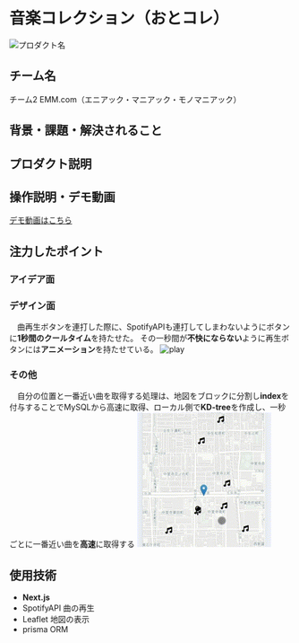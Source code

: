 # 音楽コレクション（おとコレ） 
<!-- プロダクト名に変更してください -->

![プロダクト名](https://kc3.me/cms/wp-content/uploads/2024/11/hack25-eyecatch.png)
<!-- プロダクト名・イメージ画像を差し変えてください -->


## チーム名
チーム2 EMM.com（エニアック・マニアック・モノマニアック）
<!-- チームIDとチーム名を入力してください -->


## 背景・課題・解決されること

<!-- テーマ「関西をいい感じに」に対して、考案するプロダクトがどういった(Why)背景から思いついたのか、どのよう(What)な課題があり、どのよう(How)に解決するのかを入力してください -->


## プロダクト説明

<!-- 開発したプロダクトの説明を入力してください -->


## 操作説明・デモ動画
[デモ動画はこちら](https://www.youtube.com/watch?v=fbzGp0XJGq8)
<!-- 開発したプロダクトの操作説明について入力してください。また、操作説明デモ動画があれば、埋め込みやリンクを記載してください -->


## 注力したポイント

<!-- 開発したプロダクトの中で、特に注力して作成した箇所・ポイントについて入力してください -->
### アイデア面

### デザイン面
　曲再生ボタンを連打した際に、SpotifyAPIも連打してしまわないようにボタンに**1秒間のクールタイム**を持たせた。
その一秒間が**不快にならない**ように再生ボタンには**アニメーション**を持たせている。
![play](/image/player.gif)

### その他
　自分の位置と一番近い曲を取得する処理は、地図をブロックに分割し**index**を付与することでMySQLから高速に取得、ローカル側で**KD-tree**を作成し、一秒ごとに一番近い曲を**高速**に取得する
![map](/image/map.gif)

## 使用技術

- **Next.js**
- SpotifyAPI 曲の再生
- Leaflet 地図の表示
- prisma ORM
<!-- 使用技術を入力してください -->


<!--
markdownの記法はこちらを参照してください！
https://docs.github.com/ja/get-started/writing-on-github/getting-started-with-writing-and-formatting-on-github/basic-writing-and-formatting-syntax
-->
